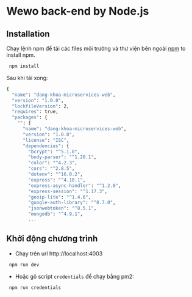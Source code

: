 # Wewo back-end by Node.js

## Installation

Chạy lệnh npm để tải các files môi trường và thư viện bên ngoài [npm](https://www.npmjs.com/) to install npm.

```bash
 npm install
```
Sau khi tải xong: 
```bash
{
  "name": "dang-khoa-microservices-web",
  "version": "1.0.0",
  "lockfileVersion": 2,
  "requires": true,
  "packages": {
    "": {
      "name": "dang-khoa-microservices-web",
      "version": "1.0.0",
      "license": "ISC",
      "dependencies": {
        "bcrypt": "^5.1.0",
        "body-parser": "^1.20.1",
        "color": "^4.2.3",
        "cors": "^2.8.5",
        "dotenv": "^16.0.2",
        "express": "^4.18.1",
        "express-async-handler": "^1.2.0",
        "express-session": "^1.17.3",
        "geoip-lite": "^1.4.6",
        "google-auth-library": "^8.7.0",
        "jsonwebtoken": "^8.5.1",
        "mongodb": "^4.9.1",
        ...
```

## Khởi động chương trình
- Chạy trên url http://localhost:4003
```bash
 npm run dev
```
- Hoặc gõ script `credentials` để chạy bằng pm2: 
```bash
 npm run credentials
```
